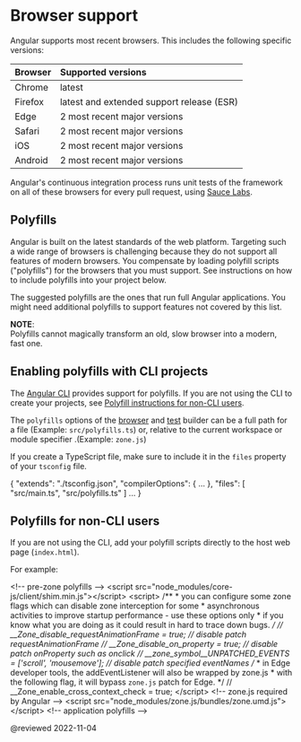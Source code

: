 # Browser support

Angular supports most recent browsers.
This includes the following specific versions:

| Browser | Supported versions |
|:---     |:---                |
| Chrome  | latest                                      |
| Firefox | latest and extended support release \(ESR\) |
| Edge    | 2 most recent major versions                |
| Safari  | 2 most recent major versions                |
| iOS     | 2 most recent major versions                |
| Android | 2 most recent major versions                |

<div class="alert is-helpful">

Angular's continuous integration process runs unit tests of the framework on all of these browsers for every pull request, using [Sauce Labs](https://saucelabs.com).

</div>

## Polyfills

Angular is built on the latest standards of the web platform.
Targeting such a wide range of browsers is challenging because they do not support all features of modern browsers.
You compensate by loading polyfill scripts \("polyfills"\) for the browsers that you must support.
See instructions on how to include polyfills into your project below.

<div class="alert is-important">

The suggested polyfills are the ones that run full Angular applications.
You might need additional polyfills to support features not covered by this list.

</div>

<div class="alert is-helpful">

**NOTE**: <br />
Polyfills cannot magically transform an old, slow browser into a modern, fast one.

</div>

## Enabling polyfills with CLI projects

The [Angular CLI](cli) provides support for polyfills.
If you are not using the CLI to create your projects, see [Polyfill instructions for non-CLI users](#non-cli).

The `polyfills` options of the [browser](cli/build) and [test](cli/test) builder can be a full path for a file \(Example: `src/polyfills.ts`\) or,
relative to the current workspace or module specifier \.(Example: `zone.js`\)

If you create a TypeScript file, make sure to include it in the `files` property of your `tsconfig` file.

<code-example language="jsonc" syntax="jsonc">

{
  "extends": "./tsconfig.json",
  "compilerOptions": {
    ...
  },
  "files": [
    "src/main.ts",
    "src/polyfills.ts"
  ]
  ...
}

</code-example>


<a id="non-cli"></a>

## Polyfills for non-CLI users

If you are not using the CLI, add your polyfill scripts directly to the host web page \(`index.html`\).

For example:

<code-example header="src/index.html" language="html">

&lt;!-- pre-zone polyfills --&gt;
&lt;script src="node_modules/core-js/client/shim.min.js"&gt;&lt;/script&gt;
&lt;script>
  /**
   &ast; you can configure some zone flags which can disable zone interception for some
   &ast; asynchronous activities to improve startup performance - use these options only
   &ast; if you know what you are doing as it could result in hard to trace down bugs.
   */
  // &lowbar;&lowbar;Zone_disable_requestAnimationFrame = true; // disable patch requestAnimationFrame
  // &lowbar;&lowbar;Zone_disable_on_property = true; // disable patch onProperty such as onclick
  // &lowbar;&lowbar;zone_symbol__UNPATCHED_EVENTS = ['scroll', 'mousemove']; // disable patch specified eventNames
  /*
   &ast; in Edge developer tools, the addEventListener will also be wrapped by zone.js
   &ast; with the following flag, it will bypass `zone.js` patch for Edge.
   */
  // &lowbar;&lowbar;Zone_enable_cross_context_check = true;
&lt;/script&gt;
&lt;!-- zone.js required by Angular --&gt;
&lt;script src="node_modules/zone.js/bundles/zone.umd.js"&gt;&lt;/script&gt;
&lt;!-- application polyfills --&gt;

</code-example>

<!-- links -->

<!-- external links -->

<!-- end links -->

@reviewed 2022-11-04
